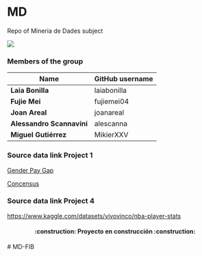 # MD
Repo of Mineria de Dades subject

<p align="left">
   <img src="https://img.shields.io/badge/STATUS-EN%20DESAROLLO-green">
</p>

### Members of the group

| Name                 | GitHub username | 
|----------------------|-----------------|
| **Laia Bonilla**     | laiabonilla     |  
| **Fujie Mei**        | fujiemei04      |
| **Joan Areal**       | joanareal       | 
| **Alessandro Scannavini**| alescanna   | 
| **Miguel Gutiérrez** | MikierXXV       | 


### Source data link Project 1
[Gender Pay Gap](https://www.kaggle.com/datasets/fedesoriano/gender-pay-gap-dataset)

[Concensus](https://usa.ipums.org/usa/resources/1940CensusDASTestData/EXT1940USCB.do)


### Source data link Project 4

https://www.kaggle.com/datasets/vivovinco/nba-player-stats



<h4 align="center">
:construction: Proyecto en construcción :construction:
</h4>
# MD-FIB
